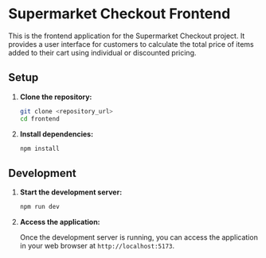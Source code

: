 # Supermarket Checkout Frontend

This is the frontend application for the Supermarket Checkout project. It provides a user interface for customers to calculate the total price of items added to their cart using individual or discounted pricing.

## Setup

1. **Clone the repository:**

    ```bash
    git clone <repository_url>
    cd frontend
    ```

2. **Install dependencies:**

    ```bash
    npm install
    ```

## Development

1. **Start the development server:**

    ```bash
    npm run dev
    ```

2. **Access the application:**

    Once the development server is running, you can access the application in your web browser at `http://localhost:5173`.
